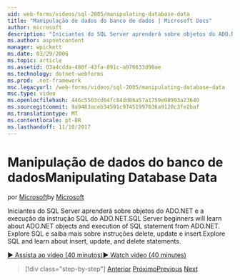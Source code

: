 ```yaml
---
uid: web-forms/videos/sql-2005/manipulating-database-data
title: "Manipulação de dados do banco de dados | Microsoft Docs"
author: microsoft
description: "Iniciantes do SQL Server aprenderá sobre objetos do ADO.NET e a execução da instrução SQL do ADO.NET. Explorar o SQL e saber sobre insert, update e delete STA."
ms.author: aspnetcontent
manager: wpickett
ms.date: 03/29/2006
ms.topic: article
ms.assetid: 03a4cdda-480f-43fa-891c-a976633d90ae
ms.technology: dotnet-webforms
ms.prod: .net-framework
msc.legacyurl: /web-forms/videos/sql-2005/manipulating-database-data
msc.type: video
ms.openlocfilehash: 446c5503cd64fc84dd86a57a1759e98993a23640
ms.sourcegitcommit: 9a9483aceb34591c97451997036a9120c3fe2baf
ms.translationtype: MT
ms.contentlocale: pt-BR
ms.lasthandoff: 11/10/2017
---
```

<a name="manipulating-database-data"></a><span data-ttu-id="44ad9-104">Manipulação de dados do banco de dados</span><span class="sxs-lookup"><span data-stu-id="44ad9-104">Manipulating Database Data</span></span>
====================
<span data-ttu-id="44ad9-105">por [Microsoft](https://github.com/microsoft)</span><span class="sxs-lookup"><span data-stu-id="44ad9-105">by [Microsoft](https://github.com/microsoft)</span></span>

<span data-ttu-id="44ad9-106">Iniciantes do SQL Server aprenderá sobre objetos do ADO.NET e a execução da instrução SQL do ADO.NET.</span><span class="sxs-lookup"><span data-stu-id="44ad9-106">SQL Server beginners will learn about ADO.NET objects and execution of SQL statement from ADO.NET.</span></span> <span data-ttu-id="44ad9-107">Explore SQL e saiba mais sobre instruções delete, update e insert.</span><span class="sxs-lookup"><span data-stu-id="44ad9-107">Explore SQL and learn about insert, update, and delete statements.</span></span>

[<span data-ttu-id="44ad9-108">&#9654; Assista ao vídeo (40 minutos)</span><span class="sxs-lookup"><span data-stu-id="44ad9-108">&#9654; Watch video (40 minutes)</span></span>](https://channel9.msdn.com/Blogs/ASP-NET-Site-Videos/manipulating-database-data)

>[!div class="step-by-step"]
<span data-ttu-id="44ad9-109">[Anterior](designing-relational-database-tables.md)
[Próximo](more-structured-query-language.md)</span><span class="sxs-lookup"><span data-stu-id="44ad9-109">[Previous](designing-relational-database-tables.md)
[Next](more-structured-query-language.md)</span></span>
